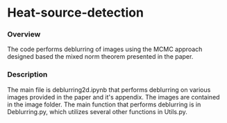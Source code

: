 # Heat-source-detection

### Overview
The code performs deblurring of images using the MCMC approach designed based the mixed norm theorem presented in the paper.

### Description
The main file is  deblurring2d.ipynb that performs deblurring on various images provided in the paper and it's appendix.
The images  are contained in the image folder. 
The main function that performs deblurring is in Deblurring.py, which utilizes several other functions in Utils.py. 
